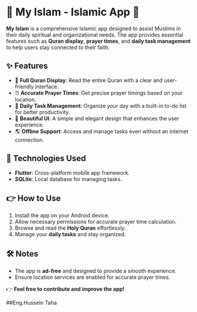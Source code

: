 # 🌟 My Islam - Islamic App 🌟

**My Islam** is a comprehensive Islamic app designed to assist Muslims in their daily spiritual and organizational needs. The app provides essential features such as **Quran display**, **prayer times**, and **daily task management** to help users stay connected to their faith.

## ✨ Features
- 📖 **Full Quran Display**: Read the entire Quran with a clear and user-friendly interface.
- ⏰ **Accurate Prayer Times**: Get precise prayer timings based on your location.
- 📅 **Daily Task Management**: Organize your day with a built-in to-do list for better productivity.
- 🎨 **Beautiful UI**: A simple and elegant design that enhances the user experience.
- 🌎 **Offline Support**: Access and manage tasks even without an internet connection.

## 🔧 Technologies Used
- **Flutter**: Cross-platform mobile app framework.
- **SQLite**: Local database for managing tasks.

## 👉 How to Use
1. Install the app on your Android device.
2. Allow necessary permissions for accurate prayer time calculation.
3. Browse and read the **Holy Quran** effortlessly.
4. Manage your **daily tasks** and stay organized.

## 🛠 Notes
- The app is **ad-free** and designed to provide a smooth experience.
- Ensure location services are enabled for accurate prayer times.

👉 **Feel free to contribute and improve the app!**

##Eng.Hussein Taha
